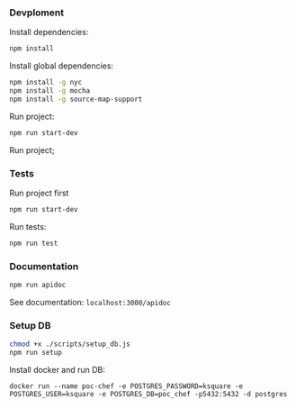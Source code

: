 ### Devploment

Install dependencies:

```bash
npm install
```

Install global dependencies:

```bash
npm install -g nyc
npm install -g mocha
npm install -g source-map-support
```

Run project:

```bash
npm run start-dev
```

Run project;

### Tests

Run project first

```bash
npm run start-dev
```

Run tests:

```bash
npm run test
```

### Documentation

```bash
npm run apidoc
```

See documentation: `localhost:3000/apidoc`

### Setup DB

```bash
chmod +x ./scripts/setup_db.js
npm run setup
```

Install docker and run DB:

```
docker run --name poc-chef -e POSTGRES_PASSWORD=ksquare -e POSTGRES_USER=ksquare -e POSTGRES_DB=poc_chef -p5432:5432 -d postgres
```
